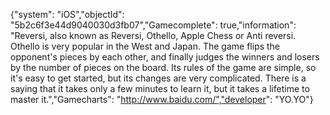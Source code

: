 {"system": "iOS","objectId": "5b2c6f3e44d9040030d3fb07","Gamecomplete": true,"information": "Reversi, also known as Reversi, Othello, Apple Chess or Anti reversi. Othello is very popular in the West and Japan. The game flips the opponent's pieces by each other, and finally judges the winners and losers by the number of pieces on the board. Its rules of the game are simple, so it's easy to get started, but its changes are very complicated. There is a saying that it takes only a few minutes to learn it, but it takes a lifetime to master it.","Gamecharts": "http://www.baidu.com/","developer": "YO.YO"}

